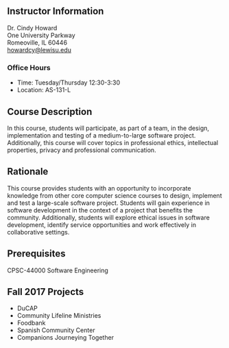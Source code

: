 ## Instructor Information
Dr. Cindy Howard  
One University Parkway  
Romeoville, IL 60446  
[howardcy@lewisu.edu](mailto:howardcy@lewisu.edu)

### Office Hours
* Time: Tuesday/Thursday 12:30-3:30
* Location: AS-131-L  

##  Course Description  
In this course, students will participate, as part of a team, in the design, implementation and testing of a medium-to-large software project. Additionally, this course will cover topics in professional ethics, intellectual properties, privacy and professional communication.

## Rationale
This course provides students with an opportunity to incorporate knowledge from other core computer science courses to design, implement and test a large-scale software project.  Students will gain experience in software development in the context of a project that benefits the community.  Additionally, students will explore ethical issues in software development, identify service opportunities and work effectively in collaborative settings.

## Prerequisites  
CPSC-44000 Software Engineering

## Fall 2017 Projects
* DuCAP
* Community Lifeline Ministries
* Foodbank
* Spanish Community Center
* Companions Journeying Together
